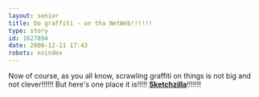 ```yaml
---
layout: senior
title: Do graffiti - on tha NetWeb!!!!!!
type: story
id: 1627894
date: 2000-12-11 17:43
robots: noindex
---
```

Now of course, as you all know, scrawling graffiti on things is not big and not clever!!!!!! But here's one place it is!!!!! <b><a href="http://www.sketchzilla.com/">Sketchzilla</a></b>!!!!!!!